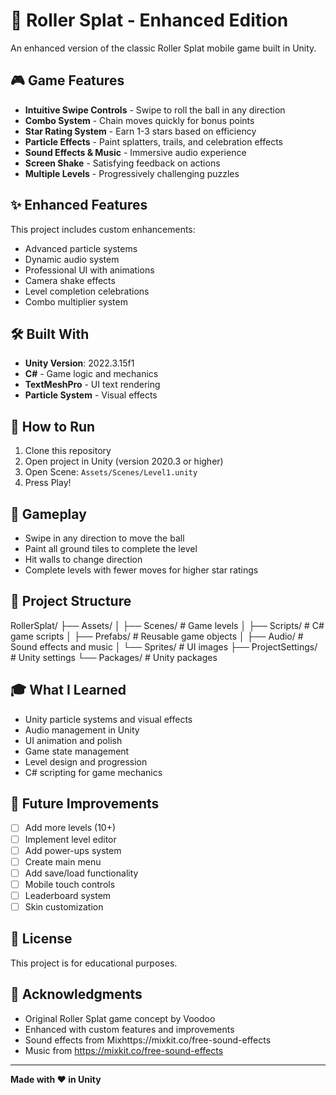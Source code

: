 # 🎨 Roller Splat - Enhanced Edition

An enhanced version of the classic Roller Splat mobile game built in Unity.

## 🎮 Game Features

- **Intuitive Swipe Controls** - Swipe to roll the ball in any direction
- **Combo System** - Chain moves quickly for bonus points
- **Star Rating System** - Earn 1-3 stars based on efficiency
- **Particle Effects** - Paint splatters, trails, and celebration effects
- **Sound Effects & Music** - Immersive audio experience
- **Screen Shake** - Satisfying feedback on actions
- **Multiple Levels** - Progressively challenging puzzles

## ✨ Enhanced Features

This project includes custom enhancements:
- Advanced particle systems
- Dynamic audio system
- Professional UI with animations
- Camera shake effects
- Level completion celebrations
- Combo multiplier system

## 🛠️ Built With

- **Unity Version**:  2022.3.15f1
- **C#** - Game logic and mechanics
- **TextMeshPro** - UI text rendering
- **Particle System** - Visual effects

## 🚀 How to Run

1. Clone this repository
2. Open project in Unity (version 2020.3 or higher)
3. Open Scene: `Assets/Scenes/Level1.unity`
4. Press Play!

## 🎯 Gameplay

- Swipe in any direction to move the ball
- Paint all ground tiles to complete the level
- Hit walls to change direction
- Complete levels with fewer moves for higher star ratings

## 📁 Project Structure
RollerSplat/
├── Assets/
│   ├── Scenes/          # Game levels
│   ├── Scripts/         # C# game scripts
│   ├── Prefabs/         # Reusable game objects
│   ├── Audio/           # Sound effects and music
│   └── Sprites/         # UI images
├── ProjectSettings/     # Unity settings
└── Packages/           # Unity packages

## 🎓 What I Learned

- Unity particle systems and visual effects
- Audio management in Unity
- UI animation and polish
- Game state management
- Level design and progression
- C# scripting for game mechanics

## 🔮 Future Improvements

- [ ] Add more levels (10+)
- [ ] Implement level editor
- [ ] Add power-ups system
- [ ] Create main menu
- [ ] Add save/load functionality
- [ ] Mobile touch controls
- [ ] Leaderboard system
- [ ] Skin customization

## 📄 License

This project is for educational purposes.

## 🙏 Acknowledgments

- Original Roller Splat game concept by Voodoo
- Enhanced with custom features and improvements
- Sound effects from Mixhttps://mixkit.co/free-sound-effects
- Music from https://mixkit.co/free-sound-effects

---

**Made with ❤️ in Unity**
